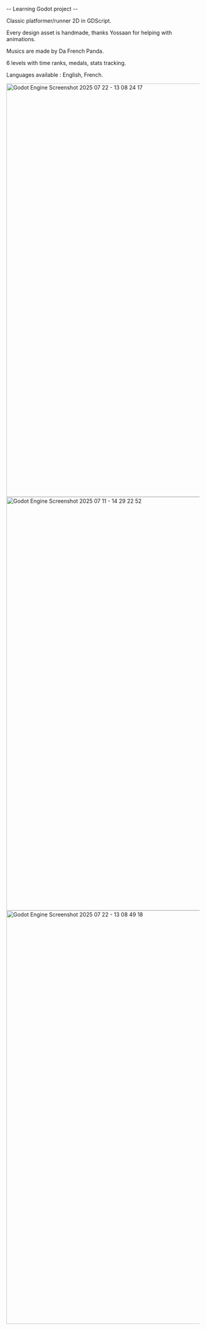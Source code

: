 -- Learning Godot project --

Classic platformer/runner 2D in GDScript.


Every design asset is handmade, thanks Yossaan for helping with animations.


Musics are made by Da French Panda.


6 levels with time ranks, medals, stats tracking.


Languages available : English, French.



<img width="1916" height="1078" alt="Godot Engine Screenshot 2025 07 22 - 13 08 24 17" src="https://github.com/user-attachments/assets/faac2546-1961-4b52-9f30-39ef02ee33e9" />

<img width="1916" height="1078" alt="Godot Engine Screenshot 2025 07 11 - 14 29 22 52" src="https://github.com/user-attachments/assets/53aff9a0-9cfe-4467-90cc-c0711604ec8b" />

<img width="1916" height="1078" alt="Godot Engine Screenshot 2025 07 22 - 13 08 49 18" src="https://github.com/user-attachments/assets/b61f1eb0-44dd-4b53-9683-55ae1c14c1ed" />
